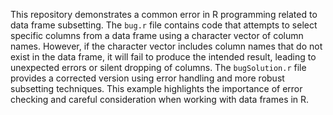 This repository demonstrates a common error in R programming related to data frame subsetting.  The `bug.r` file contains code that attempts to select specific columns from a data frame using a character vector of column names.  However, if the character vector includes column names that do not exist in the data frame, it will fail to produce the intended result, leading to unexpected errors or silent dropping of columns. The `bugSolution.r` file provides a corrected version using error handling and more robust subsetting techniques. This example highlights the importance of error checking and careful consideration when working with data frames in R.